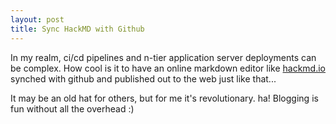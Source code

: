 ```yaml
---
layout: post
title: Sync HackMD with Github
---
```

In my realm, ci/cd pipelines and n-tier application server deployments can be complex. How cool is it to have an online markdown editor like [hackmd.io](https://hackmd.io/c/tutorials/%2Fs%2Flink-with-github) synched with github and published out to the web just like that... 

It may be an old hat for others, but for me it's revolutionary. ha! Blogging is fun without all the overhead :)
